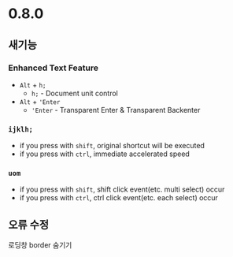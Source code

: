 # 0.8.0

## 새기능

### Enhanced Text Feature

- `Alt` + `h;`
  - `h;` - Document unit control
- `Alt` + `'Enter`
  - `'Enter` - Transparent Enter & Transparent Backenter

### `ijklh;`

- if you press with `shift`, original shortcut will be executed
- if you press with `ctrl`, immediate accelerated speed

### `uom`

- if you press with `shift`, shift click event(etc. multi select) occur
- if you press with `ctrl`, ctrl click event(etc. each select) occur

## 오류 수정

로딩창 border 숨기기
